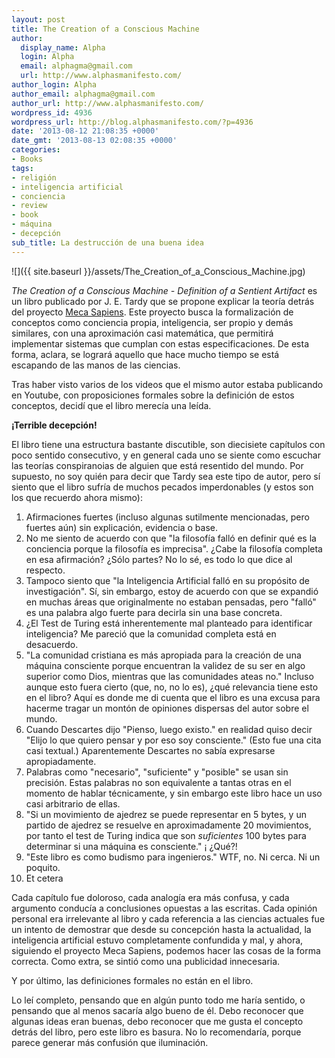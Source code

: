 ```yaml
---
layout: post
title: The Creation of a Conscious Machine
author:
  display_name: Alpha
  login: Alpha
  email: alphagma@gmail.com
  url: http://www.alphasmanifesto.com/
author_login: Alpha
author_email: alphagma@gmail.com
author_url: http://www.alphasmanifesto.com/
wordpress_id: 4936
wordpress_url: http://blog.alphasmanifesto.com/?p=4936
date: '2013-08-12 21:08:35 +0000'
date_gmt: '2013-08-13 02:08:35 +0000'
categories:
- Books
tags:
- religión
- inteligencia artificial
- conciencia
- review
- book
- máquina
- decepción
sub_title: La destrucción de una buena idea
---
```


![]({{ site.baseurl }}/assets/The_Creation_of_a_Conscious_Machine.jpg)

_The Creation of a Conscious Machine - Definition of a Sentient Artifact_ es un libro publicado por J. E. Tardy que se propone explicar la teoría detrás del proyecto [Meca Sapiens](http://www.mecasapiens.com/). Este proyecto busca la formalización de conceptos como conciencia propia, inteligencia, ser propio y demás similares, con una aproximación casi matemática, que permitirá implementar sistemas que cumplan con estas especificaciones. De esta forma, aclara, se logrará aquello que hace mucho tiempo se está escapando de las manos de las ciencias.

<!--more-->

Tras haber visto varios de los videos que el mismo autor estaba publicando en Youtube, con proposiciones formales sobre la definición de estos conceptos, decidí que el libro merecía una leída.

**¡Terrible decepción!**

El libro tiene una estructura bastante discutible, son diecisiete capítulos con poco sentido consecutivo, y en general cada uno se siente como escuchar las teorías conspiranoias de alguien que está resentido del mundo. Por supuesto, no soy quién para decir que Tardy sea este tipo de autor, pero sí siento que el libro sufría de muchos pecados imperdonables (y estos son los que recuerdo ahora mismo):

1. Afirmaciones fuertes (incluso algunas sutilmente mencionadas, pero fuertes aún) sin explicación, evidencia o base.
1. No me siento de acuerdo con que "la filosofía falló en definir qué es la conciencia porque la filosofía es imprecisa".  ¿Cabe la filosofía completa en esa afirmación?  ¿Sólo partes? No lo sé, es todo lo que dice al respecto.
1. Tampoco siento que "la Inteligencia Artificial falló en su propósito de investigación". Sí, sin embargo, estoy de acuerdo con que se expandió en muchas áreas que originalmente no estaban pensadas, pero "falló" es una palabra algo fuerte para decirla sin una base concreta.
1.  ¿El Test de Turing está inherentemente mal planteado para identificar inteligencia? Me pareció que la comunidad completa está en desacuerdo.
1. "La comunidad cristiana es más apropiada para la creación de una máquina consciente porque encuentran la validez de su ser en algo superior como Dios, mientras que las comunidades ateas no." Incluso aunque esto fuera cierto (que, no, no lo es),  ¿qué relevancia tiene esto en el libro? Aquí es donde me di cuenta que el libro es una excusa para hacerme tragar un montón de opiniones dispersas del autor sobre el mundo.
1. Cuando Descartes dijo "Pienso, luego existo." en realidad quiso decir "Elijo lo que quiero pensar y por eso soy consciente." (Esto fue una cita casi textual.) Aparentemente Descartes no sabía expresarse apropiadamente.
1. Palabras como "necesario", "suficiente" y "posible" se usan sin precisión. Estas palabras no son equivalente a tantas otras en el momento de hablar técnicamente, y sin embargo este libro hace un uso casi arbitrario de ellas.
1. "Si un movimiento de ajedrez se puede representar en 5 bytes, y un partido de ajedrez se resuelve en aproximadamente 20 movimientos, por tanto el test de Turing indica que son _suficientes_ 100 bytes para determinar si una máquina es consciente." ¡ ¿Qué?!
1. "Este libro es como budismo para ingenieros." WTF, no. Ni cerca. Ni un poquito.
1. Et cetera

Cada capítulo fue doloroso, cada analogía era más confusa, y cada argumento conducía a conclusiones opuestas a las escritas. Cada opinión personal era irrelevante al libro y cada referencia a las ciencias actuales fue un intento de demostrar que desde su concepción hasta la actualidad, la inteligencia artificial estuvo completamente confundida y mal, y ahora, siguiendo el proyecto Meca Sapiens, podemos hacer las cosas de la forma correcta. Como extra, se sintió como una publicidad innecesaria.

Y por último, las definiciones formales no están en el libro.

Lo leí completo, pensando que en algún punto todo me haría sentido, o pensando que al menos sacaría algo bueno de él. Debo reconocer que algunas ideas eran buenas, debo reconocer que me gusta el concepto detrás del libro, pero este libro es basura. No lo recomendaría, porque parece generar más confusión que iluminación.

